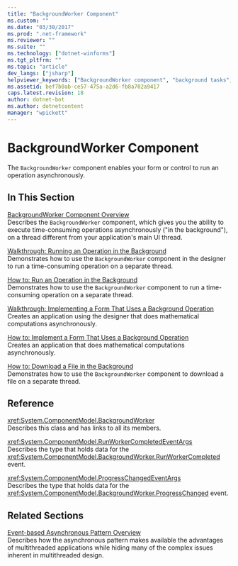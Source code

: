 ```yaml
---
title: "BackgroundWorker Component"
ms.custom: ""
ms.date: "03/30/2017"
ms.prod: ".net-framework"
ms.reviewer: ""
ms.suite: ""
ms.technology: ["dotnet-winforms"]
ms.tgt_pltfrm: ""
ms.topic: "article"
dev_langs: ["jsharp"]
helpviewer_keywords: ["BackgroundWorker component", "background tasks", "Asynchronous Pattern", "forms, multithreading", "components [Windows Forms], asynchronous", "forms, background operations", "threading [Windows Forms], background operations", "background operations"]
ms.assetid: bef7b0ab-ce57-475a-a2d6-fb8a702a9417
caps.latest.revision: 18
author: dotnet-bot
ms.author: dotnetcontent
manager: "wpickett"
---
```

# BackgroundWorker Component
The `BackgroundWorker` component enables your form or control to run an operation asynchronously.  
  
## In This Section  
 [BackgroundWorker Component Overview](../../../../docs/framework/winforms/controls/backgroundworker-component-overview.md)  
 Describes the `BackgroundWorker` component, which gives you the ability to execute time-consuming operations asynchronously ("in the background"), on a thread different from your application's main UI thread.  
  
 [Walkthrough: Running an Operation in the Background](../../../../docs/framework/winforms/controls/walkthrough-running-an-operation-in-the-background.md)  
 Demonstrates how to use the `BackgroundWorker` component in the designer to run a time-consuming operation on a separate thread.  
  
 [How to: Run an Operation in the Background](../../../../docs/framework/winforms/controls/how-to-run-an-operation-in-the-background.md)  
 Demonstrates how to use the `BackgroundWorker` component to run a time-consuming operation on a separate thread.  
  
 [Walkthrough: Implementing a Form That Uses a Background Operation](../../../../docs/framework/winforms/controls/walkthrough-implementing-a-form-that-uses-a-background-operation.md)  
 Creates an application using the designer that does mathematical computations asynchronously.  
  
 [How to: Implement a Form That Uses a Background Operation](../../../../docs/framework/winforms/controls/how-to-implement-a-form-that-uses-a-background-operation.md)  
 Creates an application that does mathematical computations asynchronously.  
  
 [How to: Download a File in the Background](../../../../docs/framework/winforms/controls/how-to-download-a-file-in-the-background.md)  
 Demonstrates how to use the `BackgroundWorker` component to download a file on a separate thread.  
  
## Reference  
 <xref:System.ComponentModel.BackgroundWorker>  
 Describes this class and has links to all its members.  
  
 <xref:System.ComponentModel.RunWorkerCompletedEventArgs>  
 Describes the type that holds data for the <xref:System.ComponentModel.BackgroundWorker.RunWorkerCompleted> event.  
  
 <xref:System.ComponentModel.ProgressChangedEventArgs>  
 Describes the type that holds data for the <xref:System.ComponentModel.BackgroundWorker.ProgressChanged> event.  
  
## Related Sections  
 [Event-based Asynchronous Pattern Overview](../../../../docs/standard/asynchronous-programming-patterns/event-based-asynchronous-pattern-overview.md)  
 Describes how the asynchronous pattern makes available the advantages of multithreaded applications while hiding many of the complex issues inherent in multithreaded design.
